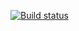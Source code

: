 [![Build status](https://ci.appveyor.com/api/projects/status/gwh1s6ctodhqs5q2?svg=true)](https://ci.appveyor.com/project/Anton0101001/patterns0-2)
